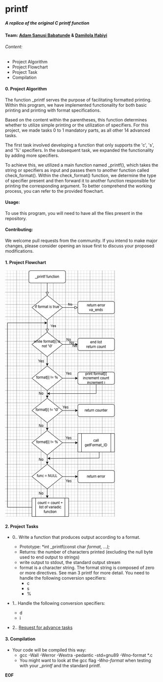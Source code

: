 # printf
##### A replica of the original C printf function
#### Team: [Adam Sanusi Babatunde](https://github.com/iAdamo/) & [Damilola Ifabiyi](https://github.com/Damilolaifabiyi/)
###### Content:
- Project Algorithm
- Project Flowchart
- Project Task
- Compilation

#### 0. Project Algorithm
The function _printf serves the purpose of facilitating formatted printing. Within this program, we have implemented functionality for both basic printing and printing with format specifications.

Based on the content within the parentheses, this function determines whether to utilize simple printing or the utilization of specifiers.
For this project, we made tasks 0 to 1 mandatory parts, as all other 14 advanced tasks.

The first task involved developing a function that only supports the 'c', 's', and '%' specifiers. In the subsequent task, we expanded the functionality by adding more specifiers.

To achieve this, we utilized a main function named _printf(), which takes the string or specifiers as input and passes them to another function called check_format(). Within the check_format() function, we determine the type of specifier present and then forward it to another function responsible for printing the corresponding argument. To better comprehend the working process, you can refer to the provided flowchart.
#### Usage:
To use this program, you will need to have all the files present in the repository.
#### Contributing:
We welcome pull requests from the community. If you intend to make major changes, please consider opening an issue first to discuss your proposed modifications.

#### 1. Project Flowchart
<img src="project_printf.png"/>

#### 2. Project Tasks
- 0.. Write a function that produces output according to a format.
     - Prototype: *int _printf(const char *format, ...);*
     - Returns: the number of characters printed (excluding the null byte used to end output to strings)
     - write output to stdout, the standard output stream
     - format is a character string. The format string is composed of zero or more directives. See man 3 printf for more detail. You need to handle the following conversion specifiers:
       - c
       - s
       - %
- 1.. Handle the following conversion specifiers:
     - d
     - i

- 2.. [Request for advance tasks](https://wa.me/message/OOLTVYW5G5VFK1)

#### 3. Compilation
- Your code will be compiled this way:
  - gcc -Wall -Werror -Wextra -pedantic -std=gnu89 -Wno-format *.c
  - You might want to look at the gcc flag *-Wno-format* when testing with your *_printf* and the standard printf.

 __EOF__

